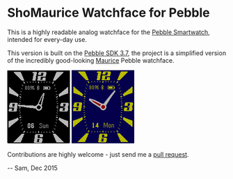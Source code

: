 ShoMaurice Watchface for Pebble
===========================

This is a highly readable analog watchface for the [Pebble Smartwatch][pebble], intended for every-day use.

This version is built on the [Pebble SDK 3.7][sdk3], the project is a simplified version of the incredibly good-looking [Maurice][maurice] Pebble watchface.

![screenshot](screenshot.png)
![screenshot](screenshot2.png)

Contributions are highly welcome - just send me a [pull request][pullreq].

-- Sam, Dec 2015

[pebble]:  https://getpebble.com/
[maurice]: https://github.com/zalewszczak/pebble/tree/master/maurice
[sdk3]:    https://developer.getpebble.com/sdk/changelogs/3.7/
[pullreq]: https://help.github.com/articles/using-pull-requests
